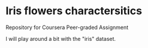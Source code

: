 # Iris flowers charactersitics
Repository for Coursera Peer-graded Assignment

I will play around a bit with the "iris" dataset.
